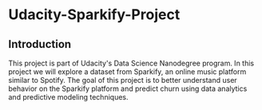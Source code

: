 # Udacity-Sparkify-Project

## Introduction

This project is part of Udacity's Data Science Nanodegree program. In this project we will explore a dataset from Sparkify, an online music platform similar to Spotify. The goal of this project is to better understand user behavior on the Sparkify platform and predict churn using data analytics and predictive modeling techniques.

